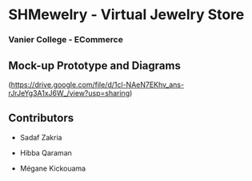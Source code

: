 # SHMewelry - Virtual Jewelry Store
### Vanier College - ECommerce

## Mock-up Prototype and Diagrams
(https://drive.google.com/file/d/1cl-NAeN7EKhv_ans-rJrJeYg3A1xJ6W_/view?usp=sharing)

## Contributors
- Sadaf Zakria 
* Hibba Qaraman
+ Mégane Kickouama
